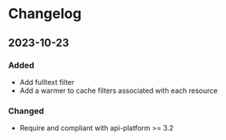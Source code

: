 # Changelog

## 2023-10-23
### Added
* Add fulltext filter
* Add a warmer to cache filters associated with each resource
### Changed
* Require and compliant with api-platform >= 3.2
